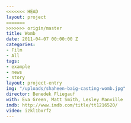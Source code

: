 ```yaml
---
<<<<<<< HEAD
layout: project
=======
>>>>>>> origin/master
title: Womb
date: 2011-04-07 00:00:00 Z
categories:
- Film
- All
tags:
- example
- news
- story
layout: project-entry
img: "/uploads/shaheen-baig-casting-womb.jpg"
director: Benedek Fliegauf
with: Eva Green, Matt Smith, Lesley Manville
imdb: http://www.imdb.com/title/tt1216520/
video: izkl1bxrfz
---
```


